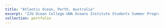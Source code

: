 ```yaml
---
title: "Atlantic Ocean, Perth, Australia"
excerpt: "ZJU Ocean College-UWA Oceans Institute Students Summer Program<br/> <img src='/images/DSC05015.JPG'> <br/><img src='/images/DSC05028.JPG'>"
collection: portfolio
---
```


